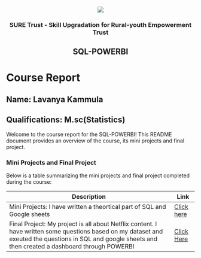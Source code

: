 
<!-- PROJECT LOGO -->
<br />

<div align="center">
   <img src='https://user-images.githubusercontent.com/73131499/166115643-d3187f47-d38f-41b2-ae42-5ecbbc60de14.png' />


<h3 align="center">SURE Trust - Skill Upgradation for Rural-youth Empowerment Trust</h3>
  <h2>SQL-POWERBI</h2>
</div>

# Course Report

## Name: Lavanya Kammula

## Qualifications: M.sc(Statistics)

Welcome to the course report for the SQL-POWERBI! This README document provides an overview of the course, its mini projects and final project.

### Mini Projects and Final Project

Below is a table summarizing the mini projects and final project completed during the course:

| Description                               | Link                                    |
|-------------------------------------------|-----------------------------------------|
| Mini Projects: I have written a theortical part of SQL and Google sheets     | [Click here](https://github.com/sure-trust/G12_SQL-PowerBI/tree/main/Mini%20Projects/Lavanya)                         |
| Final Project: My project is all about Netflix content. I have written some questions based on my dataset and exeuted the questions in SQL and google sheets and then created a dashboard through POWERBI   | [Click Here](https://github.com/sure-trust/G12_SQL-PowerBI/tree/main/Final%20Capstone%20Project/Lavanya)                       |

